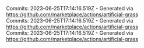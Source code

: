 Commits: 2023-06-25T17:14:16.519Z - Generated via https://github.com/marketplace/actions/artificial-grass
<br>
Commits: 2023-06-25T17:14:16.519Z - Generated via https://github.com/marketplace/actions/artificial-grass
<br>
Commits: 2023-06-25T17:14:16.519Z - Generated via https://github.com/marketplace/actions/artificial-grass
<br>
